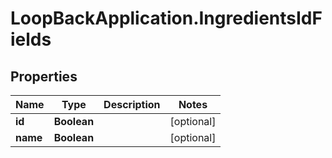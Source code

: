 # LoopBackApplication.IngredientsIdFields

## Properties

Name | Type | Description | Notes
------------ | ------------- | ------------- | -------------
**id** | **Boolean** |  | [optional] 
**name** | **Boolean** |  | [optional] 


